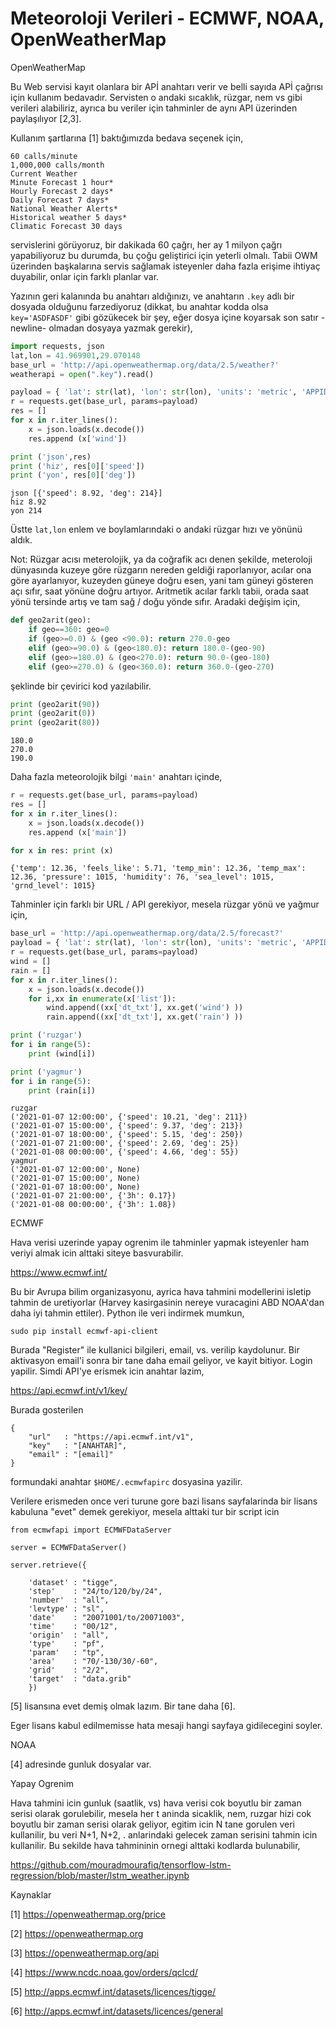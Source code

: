# Meteoroloji Verileri - ECMWF, NOAA, OpenWeatherMap

OpenWeatherMap

Bu Web servisi kayıt olanlara bir APİ anahtarı verir ve belli sayıda
APİ çağrısı için kullanım bedavadır. Servisten o andaki sıcaklık,
rüzgar, nem vs gibi verileri alabiliriz, ayrıca bu veriler için
tahminler de aynı API üzerinden paylaşılıyor [2,3].

Kullanım şartlarına [1] baktığımızda bedava seçenek için,

```
60 calls/minute
1,000,000 calls/month
Current Weather
Minute Forecast 1 hour*
Hourly Forecast 2 days*
Daily Forecast 7 days*
National Weather Alerts*
Historical weather 5 days*
Climatic Forecast 30 days
```

servislerini görüyoruz, bir dakikada 60 çağrı, her ay 1 milyon çağrı
yapabiliyoruz bu durumda, bu çoğu geliştirici için yeterli
olmalı. Tabii OWM üzerinden başkalarına servis sağlamak isteyenler
daha fazla erişime ihtiyaç duyabilir, onlar için farklı planlar var.

Yazının geri kalanında bu anahtarı aldığınızı, ve anahtarın `.key`
adlı bir dosyada olduğunu farzediyoruz (dikkat, bu anahtar kodda olsa
`key='ASDFASDF'` gibi gözükecek bir şey, eğer dosya içine koyarsak son
satır -newline- olmadan dosyaya yazmak gerekir),

```python
import requests, json
lat,lon = 41.969901,29.070148
base_url = 'http://api.openweathermap.org/data/2.5/weather?'
weatherapi = open(".key").read()

payload = { 'lat': str(lat), 'lon': str(lon), 'units': 'metric', 'APPID': weatherapi }
r = requests.get(base_url, params=payload) 
res = []
for x in r.iter_lines():
    x = json.loads(x.decode())
    res.append (x['wind'])

print ('json',res)
print ('hiz', res[0]['speed'])
print ('yon', res[0]['deg'])
```

```text
json [{'speed': 8.92, 'deg': 214}]
hiz 8.92
yon 214
```

Üstte `lat,lon` enlem ve boylamlarındaki o andaki rüzgar hızı ve
yönünü aldık.

Not: Rüzgar acısı meterolojik, ya da coğrafik acı denen şekilde,
meteroloji dünyasında kuzeye göre rüzgarın nereden geldiği
raporlanıyor, acılar ona göre ayarlanıyor, kuzeyden güneye doğru esen,
yani tam güneyi gösteren açı sıfır, saat yönüne doğru
artıyor. Aritmetik acılar farklı tabii, orada saat yönü tersinde artış
ve tam sağ / doğu yönde sıfır. Aradaki değişim için,

```python
def geo2arit(geo):
    if geo==360: geo=0
    if (geo>=0.0) & (geo <90.0): return 270.0-geo
    elif (geo>=90.0) & (geo<180.0): return 180.0-(geo-90)
    elif (geo>=180.0) & (geo<270.0): return 90.0-(geo-180)
    elif (geo>=270.0) & (geo<360.0): return 360.0-(geo-270)
```

şeklinde bir çevirici kod yazılabilir.

```python
print (geo2arit(90))
print (geo2arit(0))
print (geo2arit(80))
```

```text
180.0
270.0
190.0
```

Daha fazla meteorolojik bilgi `'main'` anahtarı içinde,

```python
r = requests.get(base_url, params=payload) 
res = []
for x in r.iter_lines():
    x = json.loads(x.decode())
    res.append (x['main'])

for x in res: print (x)
```

```text
{'temp': 12.36, 'feels_like': 5.71, 'temp_min': 12.36, 'temp_max': 12.36, 'pressure': 1015, 'humidity': 76, 'sea_level': 1015, 'grnd_level': 1015}
```

Tahminler için farklı bir URL / API gerekiyor, mesela rüzgar yönü ve yağmur için,

```python
base_url = 'http://api.openweathermap.org/data/2.5/forecast?'
payload = { 'lat': str(lat), 'lon': str(lon), 'units': 'metric', 'APPID': weatherapi }
r = requests.get(base_url, params=payload)
wind = []
rain = []
for x in r.iter_lines():
    x = json.loads(x.decode())
    for i,xx in enumerate(x['list']):
        wind.append((xx['dt_txt'], xx.get('wind') ))
        rain.append((xx['dt_txt'], xx.get('rain') ))

print ('ruzgar')
for i in range(5): 	
    print (wind[i])

print ('yagmur')
for i in range(5): 	
    print (rain[i])
```

```text
ruzgar
('2021-01-07 12:00:00', {'speed': 10.21, 'deg': 211})
('2021-01-07 15:00:00', {'speed': 9.37, 'deg': 213})
('2021-01-07 18:00:00', {'speed': 5.15, 'deg': 250})
('2021-01-07 21:00:00', {'speed': 2.69, 'deg': 25})
('2021-01-08 00:00:00', {'speed': 4.66, 'deg': 55})
yagmur
('2021-01-07 12:00:00', None)
('2021-01-07 15:00:00', None)
('2021-01-07 18:00:00', None)
('2021-01-07 21:00:00', {'3h': 0.17})
('2021-01-08 00:00:00', {'3h': 1.08})
```

ECMWF

Hava verisi uzerinde yapay ogrenim ile tahminler yapmak isteyenler ham
veriyi almak icin alttaki siteye basvurabilir.

https://www.ecmwf.int/

Bu bir Avrupa bilim organizasyonu, ayrica hava tahmini modellerini
isletip tahmin de uretiyorlar (Harvey kasirgasinin nereye vuracagini
ABD NOAA'dan daha iyi tahmin ettiler). Python ile veri indirmek
mumkun,

```
sudo pip install ecmwf-api-client
```

Burada "Register" ile kullanici bilgileri, email, vs. verilip
kaydolunur. Bir aktivasyon email'i sonra bir tane daha email geliyor,
ve kayit bitiyor.  Login yapilir. Simdi API'ye erismek icin anahtar
lazim,

https://api.ecmwf.int/v1/key/

Burada gosterilen 

```
{
    "url"   : "https://api.ecmwf.int/v1",
    "key"   : "[ANAHTAR]",
    "email" : "[email]"
}
```

formundaki anahtar `$HOME/.ecmwfapirc` dosyasina yazilir. 

Verilere erismeden once veri turune gore bazi lisans sayfalarinda bir
lisans kabuluna "evet" demek gerekiyor, mesela alttaki tur bir script
icin

```
from ecmwfapi import ECMWFDataServer

server = ECMWFDataServer()

server.retrieve({

    'dataset' : "tigge",
    'step'    : "24/to/120/by/24",
    'number'  : "all",
    'levtype' : "sl",
    'date'    : "20071001/to/20071003",
    'time'    : "00/12",
    'origin'  : "all",
    'type'    : "pf",
    'param'   : "tp",
    'area'    : "70/-130/30/-60",
    'grid'    : "2/2",
    'target'  : "data.grib"
    })
```

[5] lisansına evet demiş olmak lazım. Bir tane daha [6].

Eger lisans kabul edilmemisse hata mesaji hangi sayfaya gidilecegini soyler.

NOAA

[4] adresinde gunluk dosyalar var.

Yapay Ogrenim

Hava tahmini icin gunluk (saatlik, vs) hava verisi cok boyutlu bir
zaman serisi olarak gorulebilir, mesela her t aninda sicaklik, nem,
ruzgar hizi cok boyutlu bir zaman serisi olarak geliyor, egitim icin N
tane gorulen veri kullanilir, bu veri N+1, N+2, . anlarindaki gelecek
zaman serisini tahmin icin kullanilir. Bu sekilde hava tahmininin
ornegi alttaki kodlarda bulunabilir,

https://github.com/mouradmourafiq/tensorflow-lstm-regression/blob/master/lstm_weather.ipynb

Kaynaklar

[1] https://openweathermap.org/price

[2] https://openweathermap.org

[3] https://openweathermap.org/api

[4] https://www.ncdc.noaa.gov/orders/qclcd/

[5] http://apps.ecmwf.int/datasets/licences/tigge/

[6] http://apps.ecmwf.int/datasets/licences/general



